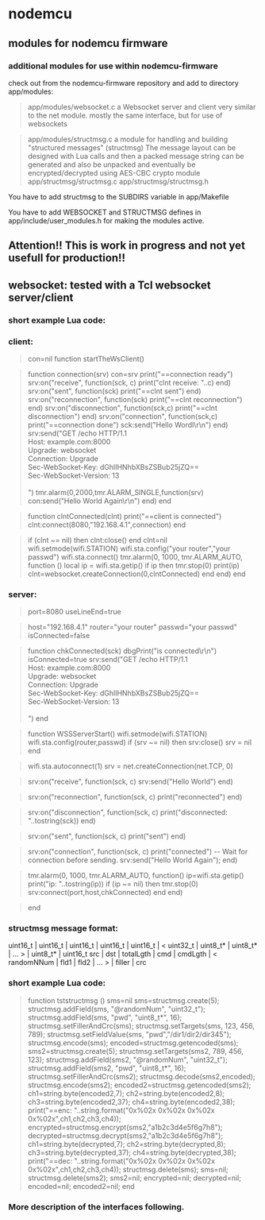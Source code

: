 # nodemcu

## modules for nodemcu firmware

### additional modules for use within nodemcu-firmware

check out from the nodemcu-firmware repository and add to directory app/modules:

> app/modules/websocket.c  a Websocket server and client very similar to the net module.
                           mostly the same interface, but for use of websockets

> app/modules/structmsg.c  a module for handling and building "structured messages" (structmsg)
                           The message layout can be designed with Lua calls and then a packed message string
                           can be generated and also be unpacked 
                           and eventually be encrypted/decrypted using AES-CBC crypto module
 app/structmsg/structmsg.c
 app/structmsg/structmsg.h

You have to add structmsg to the SUBDIRS variable in app/Makefile

You have to add WEBSOCKET and STRUCTMSG defines in app/include/user_modules.h 
for making the modules active.

## Attention!! This is work in progress and not yet usefull for production!!

## websocket: tested with a Tcl websocket server/client

### short example Lua code:

### client:

> con=nil
  function startTheWsClient()

>   function connection(srv)
    con=srv
    print("==connection ready")
    srv:on("receive", function(sck, c)
      print("clnt receive: "..c)
    end)
    srv:on("sent", function(sck)
      print("==clnt sent")
    end)
    srv:on("reconnection", function(sck)
      print("==clnt reconnection")
    end)
    srv:on("disconnection", function(sck,c)
      print("==clnt disconnection")
    end)
    srv:on("connection", function(sck,c)
      print("==connection done")
      sck:send("Hello Wordl\r\n")
    end)
    srv:send("GET /echo HTTP/1.1\
Host: example.com:8000\
Upgrade: websocket\
Connection: Upgrade\
Sec-WebSocket-Key: dGhlIHNhbXBsZSBub25jZQ==\
Sec-WebSocket-Version: 13\
\
")
    tmr.alarm(0,2000,tmr.ALARM_SINGLE,function(srv)
       con:send("Hello World Again\r\n")
    end)
  end

>   function clntConnected(clnt)
    print("==client is connected")
    clnt:connect(8080,"192.168.4.1",connection)
  end

>   if (clnt ~= nil) then
     clnt:close()
  end
  clnt=nil
  wifi.setmode(wifi.STATION)
  wifi.sta.config("your router","your passwd")
  wifi.sta.connect()
  tmr.alarm(0, 1000, tmr.ALARM_AUTO, function ()
    local ip = wifi.sta.getip()
    if ip then
      tmr.stop(0)
      print(ip)
      clnt=websocket.createConnection(0,clntConnected)
    end
  end)
end

### server:

> port=8080
  useLineEnd=true

> host="192.168.4.1"
 router="your router"
 passwd="your passwd"
 isConnected=false

> function chkConnected(sck)
  dbgPrint("is connected\r\n")
  isConnected=true
  srv:send("GET /echo HTTP/1.1\
Host: example.com:8000\
Upgrade: websocket\
Connection: Upgrade\
Sec-WebSocket-Key: dGhlIHNhbXBsZSBub25jZQ==\
Sec-WebSocket-Version: 13\
\
")
end

>function WSSServerStart()
 wifi.setmode(wifi.STATION)
 wifi.sta.config(router,passwd)
  if (srv ~= nil) then
    srv:close()
    srv = nil
  end

>  wifi.sta.autoconnect(1)
  srv = net.createConnection(net.TCP, 0)

>  srv:on("receive", function(sck, c)
    srv:send("Hello World")
  end)

> srv:on("reconnection", function(sck, c)
    print("reconnected")
  end)

>  srv:on("disconnection", function(sck, c)
    print("disconnected: "..tostring(sck))
  end)

>  srv:on("sent", function(sck, c)
    print("sent")
  end)

>  srv:on("connection", function(sck, c)
    print("connected")
  -- Wait for connection before sending.
    srv:send("Hello World Again");
  end)

>  tmr.alarm(0, 1000, tmr.ALARM_AUTO, function()
    ip=wifi.sta.getip()
    print("ip: "..tostring(ip))
    if (ip ~= nil) then
      tmr.stop(0)
      srv:connect(port,host,chkConnected)
    end
  end)

> end


### structmsg message format:

uint16_t | uint16_t | uint16_t  | uint16_t | uint16_t | < uint32_t   | uint8_t\* | uint8_t\* | ... > | uint8_t\* | uint16_t
  src    |   dst    | totalLgth |    cmd   | cmdLgth  | < randomNNum |   fld1   |   fld2   | ... > | filler   |   crc

### short example Lua code:

> function tststructmsg ()
    sms=nil
    sms=structmsg.create(5);
    structmsg.addField(sms, "@randomNum", "uint32_t");
    structmsg.addField(sms, "pwd", "uint8_t\*", 16);
    structmsg.setFillerAndCrc(sms);
    structmsg.setTargets(sms, 123, 456, 789);
    structmsg.setFieldValue(sms, "pwd","/dir1/dir2/dir345");
    structmsg.encode(sms);
    encoded=structmsg.getencoded(sms);
    sms2=structmsg.create(5);
    structmsg.setTargets(sms2, 789, 456, 123);
    structmsg.addField(sms2, "@randomNum", "uint32_t");
    structmsg.addField(sms2, "pwd", "uint8_t\*", 16);
    structmsg.setFillerAndCrc(sms2);
    structmsg.decode(sms2,encoded);
    structmsg.encode(sms2);
    encoded2=structmsg.getencoded(sms2);
    ch1=string.byte(encoded2,7);
    ch2=string.byte(encoded2,8);
    ch3=string.byte(encoded2,37);
    ch4=string.byte(encoded2,38);
    print("==enc: "..string.format("0x%02x 0x%02x 0x%02x 0x%02x",ch1,ch2,ch3,ch4));
    encrypted=structmsg.encrypt(sms2,"a1b2c3d4e5f6g7h8");
    decrypted=structmsg.decrypt(sms2,"a1b2c3d4e5f6g7h8");
    ch1=string.byte(decrypted,7);
    ch2=string.byte(decrypted,8);
    ch3=string.byte(decrypted,37);
    ch4=string.byte(decrypted,38);
    print("==dec: "..string.format("0x%02x 0x%02x 0x%02x 0x%02x",ch1,ch2,ch3,ch4));
    structmsg.delete(sms);
    sms=nil;
    structmsg.delete(sms2);
    sms2=nil;
    encrypted=nil;
    decrypted=nil;
    encoded=nil;
    encoded2=nil;
  end

### More description of the interfaces following.
